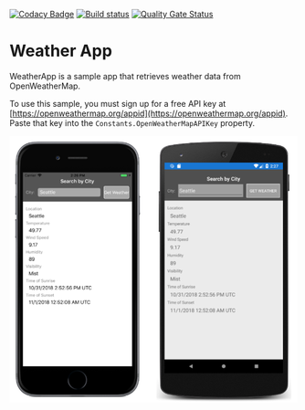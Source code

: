[![Codacy Badge](https://api.codacy.com/project/badge/Grade/b66d2477a3194e59aae26a82163b61d3)](https://app.codacy.com/manual/srivatsams/weather-app?utm_source=github.com&utm_medium=referral&utm_content=srivatsamarichi/weather-app&utm_campaign=Badge_Grade_Settings)
[![Build status](https://build.appcenter.ms/v0.1/apps/d9080f57-9301-456a-b339-2b3c3bed3f9b/branches/master/badge)](https://appcenter.ms)
[![Quality Gate Status](https://sonarcloud.io/api/project_badges/measure?project=srivatsamarichi_weather-app&metric=alert_status)](https://sonarcloud.io/dashboard?id=srivatsamarichi_weather-app)

# Weather App

WeatherApp is a sample app that retrieves weather data from OpenWeatherMap.

To use this sample, you must sign up for a free API key at [https://openweathermap.org/appid](https://openweathermap.org/appid). Paste that key into the `Constants.OpenWeatherMapAPIKey` property.

![Weather App application screenshot](Screenshots/01All.png "Weather App application screenshot")
